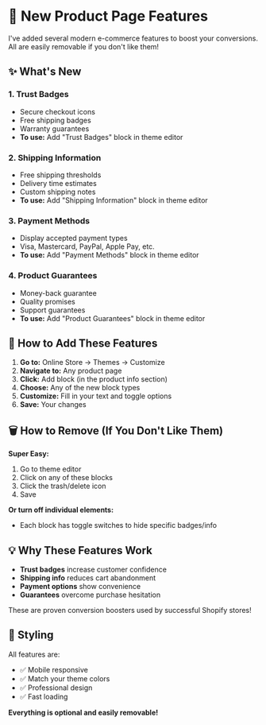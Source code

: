 # 🚀 New Product Page Features

I've added several modern e-commerce features to boost your conversions. All are easily removable if you don't like them!

## ✨ What's New

### 1. **Trust Badges**
- Secure checkout icons
- Free shipping badges  
- Warranty guarantees
- **To use:** Add "Trust Badges" block in theme editor

### 2. **Shipping Information**
- Free shipping thresholds
- Delivery time estimates
- Custom shipping notes
- **To use:** Add "Shipping Information" block in theme editor

### 3. **Payment Methods**
- Display accepted payment types
- Visa, Mastercard, PayPal, Apple Pay, etc.
- **To use:** Add "Payment Methods" block in theme editor

### 4. **Product Guarantees**
- Money-back guarantee
- Quality promises
- Support guarantees
- **To use:** Add "Product Guarantees" block in theme editor

## 🎯 How to Add These Features

1. **Go to:** Online Store → Themes → Customize
2. **Navigate to:** Any product page
3. **Click:** Add block (in the product info section)
4. **Choose:** Any of the new block types
5. **Customize:** Fill in your text and toggle options
6. **Save:** Your changes

## 🗑️ How to Remove (If You Don't Like Them)

**Super Easy:**
1. Go to theme editor
2. Click on any of these blocks
3. Click the trash/delete icon
4. Save

**Or turn off individual elements:**
- Each block has toggle switches to hide specific badges/info

## 💡 Why These Features Work

- **Trust badges** increase customer confidence
- **Shipping info** reduces cart abandonment  
- **Payment options** show convenience
- **Guarantees** overcome purchase hesitation

These are proven conversion boosters used by successful Shopify stores!

## 🎨 Styling

All features are:
- ✅ Mobile responsive
- ✅ Match your theme colors
- ✅ Professional design
- ✅ Fast loading

**Everything is optional and easily removable!**